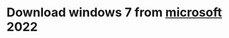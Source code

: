 # Download windows 7 from [microsoft](https://web.archive.org/web/20210718031019/https://www.microsoft.com/en-us/software-download/windows7) 2022

